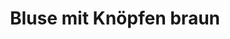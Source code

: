 ---
description_SEO: 
  Braune Bluse mit Knöpfen auf der Vorderseite und kurzem Kragen. Bund an den Ärmeln.
templateKey: produkt
new: true
available: true
category': pullover
size:
  - size: S/M
color:
  - color: braun
title: Bluse mit Knöpfen braun
productinfo: >-
  100% Polyester.30°C Wäsche. 30°C Wäsche. Nicht bleichen. Behandlung mit Perchlorethylen. Nicht trockenreinigen. Nicht heiß bügeln.
modelinfo: 'Modelgröße 168cm.'
price: '28.95'
description: Braune Bluse mit Knöpfen auf der Vorderseite und kurzem Kragen. Bund an den Ärmeln.
featuredImage: /img/09_Selvii_Bluse mit Knoepfen braun_1.jpg
gallery:
  - alt: Bluse mit Knöpfen in braun von selvii
    image: /img/09_Selvii_Bluse mit Knoepfen braun_1.jpg
  - alt: Bluse mit Knöpfen in braun von selvii
    image: /img/09_Selvii_Bluse mit Knoepfen braun_2.jpg
tags:
  - Bluse
---